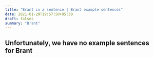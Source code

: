 ```yaml
---
title: "Brant in a sentence | Brant example sentences"
date: 2021-01-20T19:57:50+05:30
draft: falses
summary: "Brant"
---
```

## Unfortunately, we have no example sentences for Brant                 
